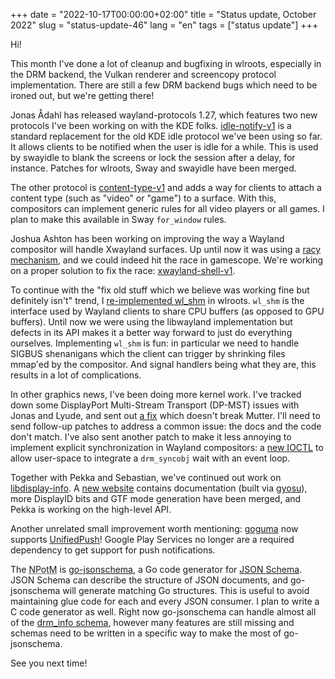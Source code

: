 +++
date = "2022-10-17T00:00:00+02:00"
title = "Status update, October 2022"
slug = "status-update-46"
lang = "en"
tags = ["status update"]
+++

Hi!

This month I've done a lot of cleanup and bugfixing in wlroots, especially in
the DRM backend, the Vulkan renderer and screencopy protocol implementation.
There are still a few DRM backend bugs which need to be ironed out, but we're
getting there!

Jonas Ådahl has released wayland-protocols 1.27, which features two new
protocols I've been working on with the KDE folks. [idle-notify-v1] is a
standard replacement for the old KDE idle protocol we've been using so far. It
allows clients to be notified when the user is idle for a while. This is used
by swayidle to blank the screens or lock the session after a delay, for
instance. Patches for wlroots, Sway and swayidle have been merged.

The other protocol is [content-type-v1] and adds a way for clients to attach
a content type (such as "video" or "game") to a surface. With this, compositors
can implement generic rules for all video players or all games. I plan to make
this available in Sway `for_window` rules.

Joshua Ashton has been working on improving the way a Wayland compositor will
handle Xwayland surfaces. Up until now it was using a [racy mechanism], and we
could indeed hit the race in gamescope. We're working on a proper solution to
fix the race: [xwayland-shell-v1].

To continue with the "fix old stuff which we believe was working fine but
definitely isn't" trend, I [re-implemented wl_shm] in wlroots. `wl_shm` is the
interface used by Wayland clients to share CPU buffers (as opposed to GPU
buffers). Until now we were using the libwayland implementation but defects in
its API makes it a better way forward to just do everything ourselves.
Implementing `wl_shm` is fun: in particular we need to handle SIGBUS
shenanigans which the client can trigger by shrinking files mmap'ed by the
compositor. And signal handlers being what they are, this results in a lot of
complications.

In other graphics news, I've been doing more kernel work. I've tracked down
some DisplayPort Multi-Stream Transport (DP-MST) issues with Jonas and Lyude,
and sent out [a fix][dp-mst] which doesn't break Mutter. I'll need to send
follow-up patches to address a common issue: the docs and the code don't match.
I've also sent another patch to make it less annoying to implement explicit
synchronization in Wayland compositors: a [new IOCTL][drm-syncobj-ioctl] to
allow user-space to integrate a `drm_syncobj` wait with an event loop.

Together with Pekka and Sebastian, we've continued out work on [libdisplay-info].
A [new website][di-docs] contains documentation (built via [gyosu]), more
DisplayID bits and GTF mode generation have been merged, and Pekka is working
on the high-level API.

Another unrelated small improvement worth mentioning: [goguma] now supports
[UnifiedPush]! Google Play Services no longer are a required dependency to get
support for push notifications.

The <abbr title="New Project of the Month">NPotM</abbr> is [go-jsonschema], a
Go code generator for [JSON Schema]. JSON Schema can describe the structure of
JSON documents, and go-jsonschema will generate matching Go structures. This is
useful to avoid maintaining glue code for each and every JSON consumer. I plan
to write a C code generator as well. Right now go-jsonschema can handle almost
all of the [drm_info schema], however many features are still missing and
schemas need to be written in a specific way to make the most of go-jsonschema.

See you next time!

[idle-notify-v1]: https://gitlab.freedesktop.org/wayland/wayland-protocols/-/merge_requests/29
[content-type-v1]: https://gitlab.freedesktop.org/wayland/wayland-protocols/-/merge_requests/150
[racy mechanism]: https://gitlab.freedesktop.org/xorg/xserver/-/issues/1157
[xwayland-shell-v1]: https://gitlab.freedesktop.org/wayland/wayland-protocols/-/merge_requests/163
[re-implemented wl_shm]: https://gitlab.freedesktop.org/wlroots/wlroots/-/merge_requests/3727
[dp-mst]: https://lore.kernel.org/dri-devel/20221017153150.60675-2-contact@emersion.fr/
[drm-syncobj-ioctl]: https://lore.kernel.org/dri-devel/20221012123241.337774-1-contact@emersion.fr/
[libdisplay-info]: https://gitlab.freedesktop.org/emersion/libdisplay-info
[di-docs]: https://emersion.pages.freedesktop.org/libdisplay-info/
[gyosu]: https://git.sr.ht/~emersion/gyosu
[go-jsonschema]: https://git.sr.ht/~emersion/go-jsonschema
[JSON Schema]: https://json-schema.org/
[drm_info schema]: https://gitlab.freedesktop.org/emersion/drm_info/-/merge_requests/89
[goguma]: https://sr.ht/~emersion/goguma/
[UnifiedPush]: https://unifiedpush.org/
